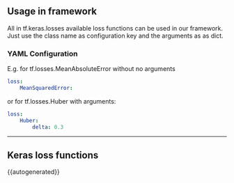 ## Usage in framework
All in tf.keras.losses available loss functions can be used in our framework.
Just use the class name as configuration key and the arguments as as dict.

### YAML Configuration
E.g. for tf.losses.MeanAbsoluteError without no arguments

```yaml
loss:
    MeanSquaredError:
```

or for tf.losses.Huber with arguments:

```yaml
loss:
    Huber:
        delta: 0.3
```
___

## Keras loss functions

{{autogenerated}}